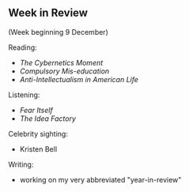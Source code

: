 ## Week in Review
(Week beginning 9 December)

Reading:
* _The Cybernetics Moment_
* _Compulsory Mis-education_
* _Anti-Intellectualism in American Life_

Listening:
* _Fear Itself_
* _The Idea Factory_

Celebrity sighting:
* Kristen Bell

Writing:
* working on my very abbreviated "year-in-review"
